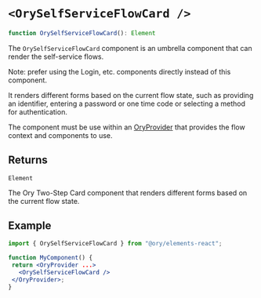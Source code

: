 # `<OrySelfServiceFlowCard />`

```ts
function OrySelfServiceFlowCard(): Element
```

The `OrySelfServiceFlowCard` component is an umbrella component that can render the self-service flows.

Note: prefer using the Login, etc. components directly instead of this component.

It renders different forms based on the current flow state, such as providing an identifier, entering a password or one time code
or selecting a method for authentication.

The component must be use within an [OryProvider](OryProvider.md) that provides the flow context and components to use.

## Returns

`Element`

The Ory Two-Step Card component that renders different forms based on the current flow state.

## Example

```jsx
import { OrySelfServiceFlowCard } from "@ory/elements-react";

function MyComponent() {
 return <OryProvider ...>
   <OrySelfServiceFlowCard />
 </OryProvider>;
}
```
